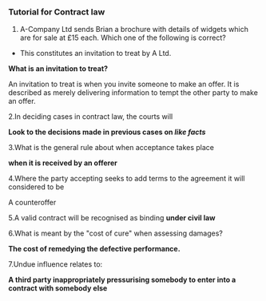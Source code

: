 ### Tutorial for Contract law

1. A-Company Ltd sends Brian a brochure with details of widgets which are for sale at £15 each. Which one of the following is correct?

- This constitutes an invitation to treat by A Ltd.

**What is an invitation to treat?**

An invitation to treat is when you invite someone to make an offer. It is described as merely delivering information to tempt the other party to make an offer. 



2.In deciding cases in contract law, the courts will

**Look to the decisions made in previous cases on *like facts***





3.What is the general rule about when acceptance takes place

**when it is received by an offerer**



4.Where the party accepting seeks to add terms to the agreement it will considered to be

A counteroffer



5.A valid contract will be recognised as binding **under civil law**



6.What is meant by the "cost of cure" when assessing damages?

**The cost of remedying the defective performance.**





7.Undue influence relates to:

**A third party inappropriately pressurising somebody to enter into a contract with somebody else**

